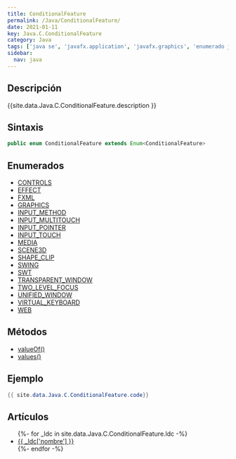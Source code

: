 ```yaml
---
title: ConditionalFeature
permalink: /Java/ConditionalFeature/
date: 2021-01-11
key: Java.C.ConditionalFeature
category: Java
tags: ['java se', 'javafx.application', 'javafx.graphics', 'enumerado java', 'JavaFX 2.0']
sidebar: 
  nav: java
---
```


## Descripción
{{site.data.Java.C.ConditionalFeature.description }}

## Sintaxis
~~~java
public enum ConditionalFeature extends Enum<ConditionalFeature>
~~~

## Enumerados
* [CONTROLS](/Java/ConditionalFeature/CONTROLS/)
* [EFFECT](/Java/ConditionalFeature/EFFECT/)
* [FXML](/Java/ConditionalFeature/FXML/)
* [GRAPHICS](/Java/ConditionalFeature/GRAPHICS/)
* [INPUT_METHOD](/Java/ConditionalFeature/INPUT_METHOD/)
* [INPUT_MULTITOUCH](/Java/ConditionalFeature/INPUT_MULTITOUCH/)
* [INPUT_POINTER](/Java/ConditionalFeature/INPUT_POINTER/)
* [INPUT_TOUCH](/Java/ConditionalFeature/INPUT_TOUCH/)
* [MEDIA](/Java/ConditionalFeature/MEDIA/)
* [SCENE3D](/Java/ConditionalFeature/SCENE3D/)
* [SHAPE_CLIP](/Java/ConditionalFeature/SHAPE_CLIP/)
* [SWING](/Java/ConditionalFeature/SWING/)
* [SWT](/Java/ConditionalFeature/SWT/)
* [TRANSPARENT_WINDOW](/Java/ConditionalFeature/TRANSPARENT_WINDOW/)
* [TWO_LEVEL_FOCUS](/Java/ConditionalFeature/TWO_LEVEL_FOCUS/)
* [UNIFIED_WINDOW](/Java/ConditionalFeature/UNIFIED_WINDOW/)
* [VIRTUAL_KEYBOARD](/Java/ConditionalFeature/VIRTUAL_KEYBOARD/)
* [WEB](/Java/ConditionalFeature/WEB/)

## Métodos
* [valueOf()](/Java/ConditionalFeature/valueOf/)
* [values()](/Java/ConditionalFeature/values/)

## Ejemplo
~~~java
{{ site.data.Java.C.ConditionalFeature.code}}
~~~

## Artículos
<ul>
{%- for _ldc in site.data.Java.C.ConditionalFeature.ldc -%}
   <li>
       <a href="{{_ldc['url'] }}">{{ _ldc['nombre'] }}</a>
   </li>
{%- endfor -%}
</ul>
